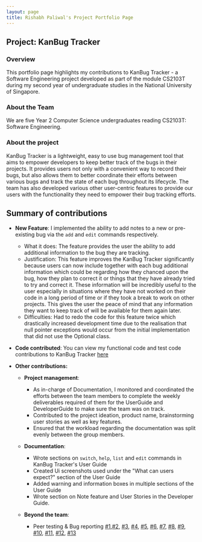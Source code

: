 ```yaml
---
layout: page
title: Rishabh Paliwal's Project Portfolio Page
---
```


## Project: KanBug Tracker

### Overview

This portfolio page highlights my contributions to KanBug Tracker - a Software Engineering project developed as part of the module CS2103T during my second year of undergraduate studies in the National University of Singapore.

### About the Team

We are five Year 2 Computer Science undergraduates reading CS2103T: Software Engineering. 

### About the project

KanBug Tracker is a lightweight, easy to use bug management tool that aims to empower developers to keep better track of the bugs in their projects. It provides users not only with a convenient way to record their bugs, but also allows them to better coordinate their efforts between various bugs and track the state of each bug throughout its lifecycle. The team has also developed various other user-centric features to provide our users with the functionality they need to empower their bug tracking efforts.

## Summary of contributions

* **New Feature**: I implemented the ability to add notes to a new or pre-existing bug via the `add` and `edit` commands respectively.

    * What it does: The feature provides the user the ability to add additional information to the bug they are tracking.
    * Justification: This feature improves the KanBug Tracker significantly because users can now include together with each bug additional information which could be regarding how they chanced upon the bug, how they plan to correct it or things that they have already tried to try and correct it. These information will be incredibly useful to the user especially in situations where they have not worked on their code in a long period of time or if they took a break to work on other projects. This gives the user the peace of mind that any information they want to keep track of will be available for them again later.
    * Difficulties: Had to redo the code for this feature twice which drastically increased development time due to the realisation that null pointer exceptions would occur from the initial implementation that did not use the Optional class.

* **Code contributed**: You can view my functional code and test code contributions to KanBug Tracker [here](https://nus-cs2103-ay2021s1.github.io/tp-dashboard/#breakdown=true&search=the-reefshark)

* **Other contributions:**

    * **Project management**:
        * As in-charge of Documentation, I monitored and coordinated the efforts between the team members to complete the weekly deliverables required of them for the UserGuide and DeveloperGuide to make sure the team was on track.
        * Contributed to the project ideation, product name, brainstorming user stories as well as key features.
        * Ensured that the workload regarding the documentation was split evenly between the group members.
    * **Documentation**:
        * Wrote sections on `switch`, `help`, `list` and `edit` commands in KanBug Tracker's User Guide
        * Created Ui screenshots used under the "What can users expect?" section of the User Guide
        * Added warning and information boxes in multiple sections of the User Guide
        * Wrote section on Note feature and User Stories in the Developer Guide.  

    * **Beyond the team**:
        * Peer testing & Bug reporting [#1](https://github.com/the-reefshark/ped/issues/1),[#2](https://github.com/the-reefshark/ped/issues/2), [#3](https://github.com/the-reefshark/ped/issues/3), [#4](https://github.com/the-reefshark/ped/issues/4), [#5](https://github.com/the-reefshark/ped/issues/5), [#6](https://github.com/the-reefshark/ped/issues/6), [#7](https://github.com/the-reefshark/ped/issues/7), [#8](https://github.com/the-reefshark/ped/issues/8), [#9](https://github.com/the-reefshark/ped/issues/9), [#10](https://github.com/the-reefshark/ped/issues/10), [#11](https://github.com/the-reefshark/ped/issues/11), [#12](https://github.com/the-reefshark/ped/issues/12), [#13](https://github.com/the-reefshark/ped/issues/13)
